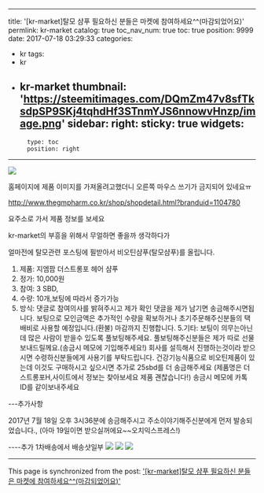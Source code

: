 
---
title: '[kr-market]탈모 샴푸 필요하신 분들은 마켓에 참여하세요^^(마감되었어요)'
permlink: kr-market
catalog: true
toc_nav_num: true
toc: true
position: 9999
date: 2017-07-18 03:29:33
categories:
- kr
tags:
- kr
- kr-market
thumbnail: 'https://steemitimages.com/DQmZm47v8sfTksdpSP9SKj4tqhdHf3STnmYJS6nnowvHnzp/image.png'
sidebar:
    right:
        sticky: true
widgets:
    -
        type: toc
        position: right
---


![](https://steemitimages.com/DQmZm47v8sfTksdpSP9SKj4tqhdHf3STnmYJS6nnowvHnzp/image.png)

홈페이지에 제품 이미지를 가져올려고했더니 오른쪽 마우스 쓰기가 금지되어 있네요ㅠ

http://www.thegmpharm.co.kr/shop/shopdetail.html?branduid=1104780

요주소로 가서 제품 정보를 보세요

kr-market의 부흥을 위해서 무얼하면 좋을까 생각하다가

얼마전에 탈모관련 포스팅에 필받아서 비오틴샴푸(탈모샴푸)를 올립니다.

1. 제품: 지엠팜 더스트롱포 헤어 샴푸
2. 정가: 10,000원
3. 참여: 3 SBD, 
4. 수량: 10개,보팅에 따라서 증가가능
5. 방식:
 댓글로 참여의사를 밝혀주시고 제가 확인 댓글을 제가 남기면 송금해주시면됩니다. 
 보팅으로 모인금액은 추가적인 수량을 확보하거나 초기주문해주신분들의 택배비로 사용할 예정입니다.(환불)
 마감까지 진행합니다.
5.기타: 
 보팅이 의무는아닌데 많은 사람이 받을수 있도록 풀보팅해주세요. 풀보팅해주신분들은 제가 따로 선물 보내드릴께요.(송금시 메모에 기입해주세요!)
 회사를 설득해서 진행하는것이라 받으시면 수령하신분들에게 사용기를 부탁드립니다. 
 건강기능식품으로 비오틴제품이 있는데 이것도 구매하시고 싶으시면 추가로 25sbd를 더 송금해주세요
(제품명은 더스트롱포H,사이트에서 정보는 찾아보세요 제품 괜찮습니다!)
 송금시 메모에 카톡 ID를 같이보내주세요

---추가사항

2017년 7월 18일 오후 3시36분에 송금해주시고 주소이야기해주신분에게 먼저 발송되었습니다.,
(아마 19일이면 받으실꺼에요~~오치익스프레스!)

----추가 1차배송에서 배송샷일부
![](https://steemitimages.com/DQmbvYUr17sXKE4EW9K3HJ1EQZsDyb9GJMnyPUwmLhX62pL/image.png)
![](https://steemitimages.com/DQmYpHHbZhVydRNSbHJ8mYRLyE2XWuz1bQxcn1QdRpqM1di/image.png)
![](https://steemitimages.com/DQmaCvQZEfNAWrwWf47swdvTrEMDWVzvbvjLYe8TrTSmeaW/image.png)

- - -

This page is synchronized from the post: ['[kr-market]탈모 샴푸 필요하신 분들은 마켓에 참여하세요^^(마감되었어요)'](https://steemit.com/@virus707/kr-market)

